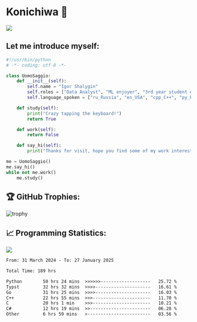 # Konichiwa 👋
![](https://komarev.com/ghpvc/?username=IgorFandre&color=brightgreen)

## Let me introduce myself:
```py
#!/usr/bin/python
# -*- coding: utf-8 -*-

class UomoSaggio:
    def __init__(self):
        self.name = "Igor Shalygin"
        self.roles = ["Data Analyst", "ML enjoyer", "3rd year student of MIPT"]
        self.language_spoken = ["ru_Russia", "en_USA", "cpp_C++", "py_Python", "go_Golang"]

    def study(self):
        print("Crazy tapping the keyboard!")
        return True

    def work(self):
        return False

    def say_hi(self):
        print("Thanks for visit, hope you find some of my work interesting.")

me = UomoSaggio()
me.say_hi()
while not me.work()
    me.study()
```

## 🏆 GitHub Trophies:
![trophy](https://github-profile-trophy.vercel.app/?username=IgorFandre&title=MultiLanguage,Repositories,Commits,Experience,PullRequest,Reviews)

## 📈 Programming Statistics:

![](https://github-profile-summary-cards.vercel.app/api/cards/profile-details?username=IgorFandre&theme=solarized_dark)

<!--START_SECTION:waka-->

```txt
From: 31 March 2024 - To: 27 January 2025

Total Time: 189 hrs

Python        50 hrs 24 mins  >>>>>>-------------------   25.72 %
Typst         32 hrs 32 mins  >>>>---------------------   16.61 %
Go            31 hrs 25 mins  >>>>---------------------   16.03 %
C++           22 hrs 55 mins  >>>----------------------   11.70 %
C             20 hrs 1 min    >>>----------------------   10.21 %
C#            12 hrs 19 mins  >>-----------------------   06.28 %
Other         6 hrs 59 mins   >------------------------   03.56 %
```

<!--END_SECTION:waka-->
